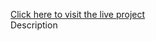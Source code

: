 [Click here to visit the live project](https://aayush230798-quora-duplicate-question-identifier-app-6ewkak.streamlit.app/)  
Description


